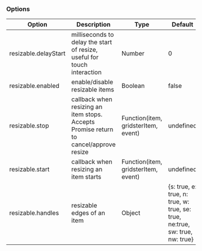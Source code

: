 ### Options

| Option               | Description                                                                           | Type                                | Default                                                                     |
|----------------------|---------------------------------------------------------------------------------------|-------------------------------------|-----------------------------------------------------------------------------|
| resizable.delayStart | milliseconds to delay the start of resize, useful for touch interaction               | Number                              | 0                                                                           |
| resizable.enabled    | enable/disable resizable items                                                        | Boolean                             | false                                                                       |
| resizable.stop       | callback when resizing an item stops. Accepts Promise return to cancel/approve resize | Function(item, gridsterItem, event) | undefined                                                                   |
| resizable.start      | callback when resizing an item starts                                                 | Function(item, gridsterItem, event) | undefined                                                                   |
| resizable.handles    | resizable edges of an item                                                            | Object                              | {s: true, e: true, n: true, w: true, se: true, ne:true, sw: true, nw: true} |
